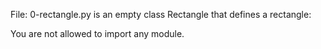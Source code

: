 File: 0-rectangle.py is an empty class Rectangle that defines a rectangle:

You are not allowed to import any module. 

